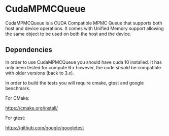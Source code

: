 # CudaMPMCQueue

CudaMPMCQueue is a CUDA Compatible MPMC Queue that supports both host and device operations. It comes with Unified Memory support allowing the same object to be used on both the host and the device.

## Dependencies

In order to use CudaMPMCQueue you should have cuda 10 installed. It has only been tested for compute 6.x however, the code _should_ be compatible with older versions (back to 3.x).

In order to build the tests you will require cmake, gtest and google benchmark.

For CMake:

https://cmake.org/install/

For gtest:

https://github.com/google/googletest

